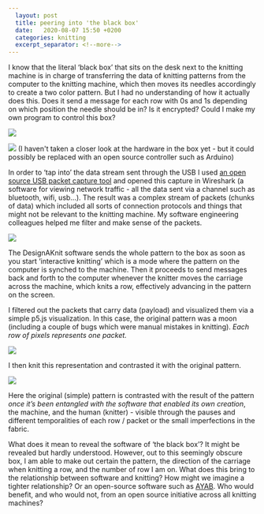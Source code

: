 ```yaml
---
  layout: post
  title: peering into 'the black box'
  date:   2020-08-07 15:50 +0200
  categories: knitting
  excerpt_separator: <!--more-->
---
```


I know that the literal ‘black box’ that sits on the desk next to the knitting machine is in charge of transferring the data of knitting patterns from the computer to the knitting machine, which then moves its needles accordingly to create a two color pattern. But I had no understanding of how it actually does this. Does it send a message for each row with 0s and 1s depending on which position the needle should be in? Is it encrypted? Could I make my own program to control this box?

![](/softwear/assets/images/box.jpg)

<!--more-->

![](/softwear/assets/images/inside-box.jpg)
(I haven't taken a closer look at the hardware in the box yet - but it could possibly be replaced with an open source controller such as Arduino)

In order to ‘tap into’ the data stream sent through the USB I used [an open source USB packet capture tool](https://desowin.org/usbpcap/) and opened this capture in Wireshark (a software for viewing network traffic - all the data sent via a channel such as bluetooth, wifi, usb…). The result was a complex stream of packets (chunks of data) which included all sorts of connection protocols and things that might not be relevant to the knitting machine. My software engineering colleagues helped me filter and make sense of the packets.

![](/softwear/assets/images/wireshark.png)

The DesignAKnit software sends the whole pattern to the box as soon as you start ‘interactive knitting’ which is a mode where the pattern on the computer is synched to the machine. Then it proceeds to send messages back and forth to the computer whenever the knitter moves the carriage across the machine, which knits a row, effectively advancing in the pattern on the screen.

I filtered out the packets that carry data (payload) and visualized them via a simple p5.js visualization. In this case, the original pattern was a moon (including a couple of bugs which were manual mistakes in knitting). *Each row of pixels represents one packet.*

![](/softwear/assets/images/mooncap.png)

I then knit this representation and contrasted it with the original pattern.

![](/softwear/assets/images/moon-compare.jpg)

Here the original (simple) pattern is contrasted with the result of the pattern *once it’s been entangled with the software that enabled its own creation*, the machine, and the human (knitter) - visible through the pauses and different temporalities of each row / packet or the small imperfections in the fabric.

What does it mean to reveal the software of ‘the black box’? It might be revealed but hardly understood. However, out to this seemingly obscure box, I am able to make out certain the pattern, the direction of the carriage when knitting a row, and the number of row I am on. What does this bring to the relationship between software and knitting? How might we imagine a tighter relationship? Or an open-source software such as [AYAB](https://ayab-knitting.com/). Who would benefit, and who would not, from an open source initiative across all knitting machines?


